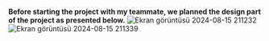 **Before starting the project with my teammate, we planned the design part of the project as presented below.**
![Ekran görüntüsü 2024-08-15 211232](https://github.com/user-attachments/assets/bccfbd6a-804f-4989-b3d6-c1eebf5c77ad)
![Ekran görüntüsü 2024-08-15 211339](https://github.com/user-attachments/assets/2ee11eaa-7705-4e81-8fb7-278a4a4af49d)

